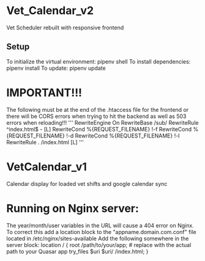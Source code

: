# Vet_Calendar_v2
 Vet Scheduler rebuilt with responsive frontend

## Setup
To initialize the virtual environment: pipenv shell
To install dependencies: pipenv install
To update: pipenv update

# IMPORTANT!!!
The following must be at the end of the .htaccess file for the frontend or there will be CORS errors when trying to hit the backend as well as 503 errors when reloading!!!
'''
<IfModule mod_rewrite.c>
  RewriteEngine On
  RewriteBase /sub/
  RewriteRule ^index\.html$ - [L]
  RewriteCond %{REQUEST_FILENAME} !-f
  RewriteCond %{REQUEST_FILENAME} !-d
  RewriteCond %{REQUEST_FILENAME} !-l
  RewriteRule . /index.html [L]
</IfModule>
'''
# VetCalendar_v1
Calendar display for loaded vet shifts and google calendar sync

# Running on Nginx server:
The year/month/user variables in the URL will cause a 404 error on Nginx. 
To correct this add a location block to the "appname.domain.com.conf" file located in /etc/nginx/sites-available
Add the following somewhere in the server block:
location / {
    root /path/to/your/app;  # replace with the actual path to your Quasar app
    try_files $uri $uri/ /index.html;
}